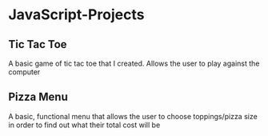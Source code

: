 # JavaScript-Projects

## Tic Tac Toe
A basic game of tic tac toe that I created.  Allows the user to play against the computer

## Pizza Menu
A basic, functional menu that allows the user to choose toppings/pizza size in order to find out what their total cost will be



